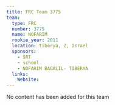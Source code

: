 ```yaml
---
title: FRC Team 3775
team:
  type: FRC
  number: 3775
  name: NOFARIM
  rookie_year: 2011
  location: tiberya, Z, Israel
  sponsors:
    - SRT
    - school
    - NOFARIM BAGALIL- TIBERYA
  links:
    Website: 
---
```

No content has been added for this team